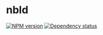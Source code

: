 # nbld

[![NPM version][npm-image]][npm-link]
[![Dependency status][deps-image]][deps-link]

[npm-image]: https://img.shields.io/npm/v/nbld.svg?style=flat-squared
[npm-link]: https://npmjs.org/package/nbld
[deps-image]: https://img.shields.io/david/isqua/nbld.svg?style=flat-squared
[deps-link]: https://david-dm.org/isqua/nbld
